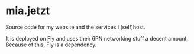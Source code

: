 # mia.jetzt

Source code for my website and the services I (self)host.

It is deployed on Fly and uses their 6PN networking stuff a decent amount. Because of this, Fly is a dependency.
